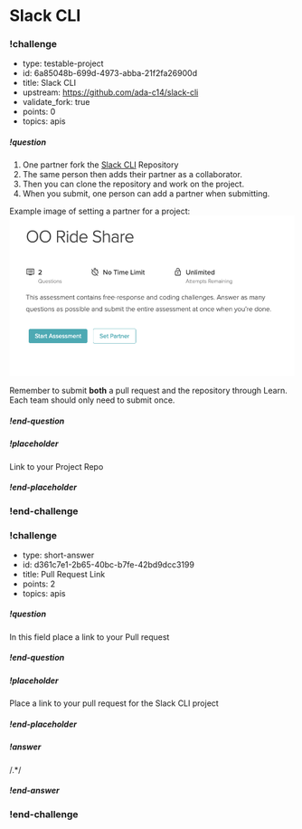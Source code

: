 # Slack CLI

### !challenge

* type: testable-project
* id: 6a85048b-699d-4973-abba-21f2fa26900d
* title: Slack CLI
* upstream: https://github.com/ada-c14/slack-cli
* validate_fork: true
* points: 0
* topics: apis

##### !question

1.  One partner fork the [Slack CLI](https://github.com/ada-c14/slack-cli) Repository
1.  The same person then adds their partner as a collaborator.
1.  Then you can clone the repository and work on the project.
1.  When you submit, one person can add a partner when submitting.

Example image of setting a partner for a project:
![set partner image](images/set-partner.png)

Remember to submit **both** a pull request and the repository through Learn.  Each team should only need to submit once. 

##### !end-question

##### !placeholder

Link to your Project Repo

##### !end-placeholder

### !end-challenge

### !challenge

* type: short-answer
* id: d361c7e1-2b65-40bc-b7fe-42bd9dcc3199
* title: Pull Request Link
* points: 2
* topics: apis

##### !question

In this field place a link to your Pull request

##### !end-question

##### !placeholder

Place a link to your pull request for the Slack CLI project

##### !end-placeholder

##### !answer

/.*/

##### !end-answer


### !end-challenge
